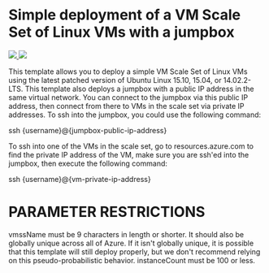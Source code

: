# Simple deployment of a VM Scale Set of Linux VMs with a jumpbox

<a href="https://portal.azure.com/#create/Microsoft.Template/uri/https%3A%2F%2Fraw.githubusercontent.com%2FAzure%2Fazure-quickstart-templates%2Fmaster%2F201-vmss-linux-jumpbox%2Fazuredeploy.json" target="_blank">
    <img src="http://azuredeploy.net/deploybutton.png"/>
</a>
<a href="http://armviz.io/#/?load=https%3A%2F%2Fraw.githubusercontent.com%2FAzure%2Fazure-quickstart-templates%2Fmaster%2F201-vmss-linux-jumpbox%2Fazuredeploy.json" target="_blank">
    <img src="http://armviz.io/visualizebutton.png"/>
</a>

This template allows you to deploy a simple VM Scale Set of Linux VMs using the latest patched version of Ubuntu Linux 15.10, 15.04, or 14.02.2-LTS. This template also deploys a jumpbox with a public IP address in the same virtual network. You can connect to the jumpbox via this public IP address, then connect from there to VMs in the scale set via private IP addresses. To ssh into the jumpbox, you could use the following command:

ssh {username}@{jumpbox-public-ip-address}

To ssh into one of the VMs in the scale set, go to resources.azure.com to find the private IP address of the VM, make sure you are ssh'ed into the jumpbox, then execute the following command:

ssh {username}@{vm-private-ip-address}

PARAMETER RESTRICTIONS
======================

vmssName must be 9 characters in length or shorter. It should also be globally unique across all of Azure. If it isn't globally unique, it is possible that this template will still deploy properly, but we don't recommend relying on this pseudo-probabilistic behavior.
instanceCount must be 100 or less.
